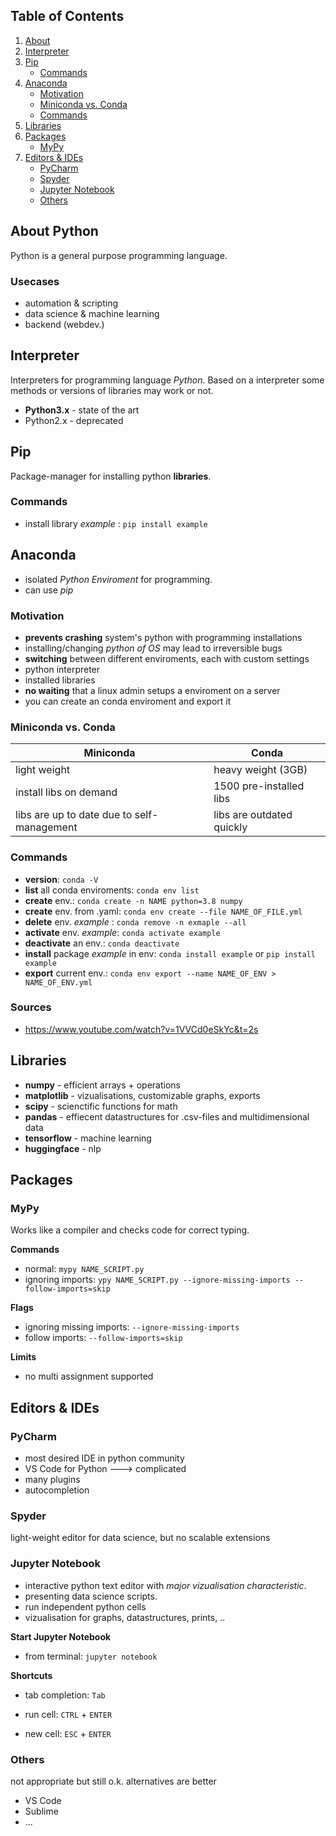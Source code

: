 


## Table of Contents
1. [About](#About)
1. [Interpreter](#Interpreter)
1. [Pip](#Pip)
	- [Commands](#Commands)
1.  [Anaconda](#Anaconda)
	- [Motivation](#Motivation)
	- [Miniconda vs. Conda](#Miniconda_vs._Conda)
	- [Commands](#Commands)
1. [Libraries](#Libraries)
1. [Packages](#Packages)
	- [MyPy](#MyPy)
1. [Editors & IDEs](#Editors_&_IDEs)
	- [PyCharm](#PyCharm)
	- [Spyder](#Spyder)
	- [Jupyter Notebook](#Jupyter_Notebook)
	- [Others](#Others)
  
  
## About Python  
Python is a general purpose programming language. 

### Usecases
- automation & scripting
- data science & machine learning
- backend (webdev.) 


## Interpreter
Interpreters for programming language *Python*.
Based on a interpreter some methods or versions of libraries may work or not.

-  **Python3.x** - state of the art
- Python2.x - deprecated

## Pip
Package-manager for installing python **libraries**.

### Commands
- install library *example* : `pip install example`

## Anaconda
- isolated *Python Enviroment* for programming.
- can use *pip*
 
### Motivation
-  **prevents crashing** system's python with programming installations
- installing/changing *python of OS* may lead to irreversible bugs
-  **switching** between different enviroments, each with custom settings
- python interpreter
- installed libraries
-  **no waiting** that a linux admin setups a enviroment on a server
- you can create an conda enviroment and export it

### Miniconda vs. Conda
| Miniconda | Conda |
|--|--|
| light weight | heavy weight (3GB) |
| install libs on demand| 1500 pre-installed libs|
| libs are up to date due to self-management| libs are outdated quickly|

### Commands
-  **version**: `conda -V`
-  **list** all conda enviroments: `conda env list`
-  **create** env.: `conda create -n NAME python=3.8 numpy`
-  **create** env. from .yaml: `conda env create --file NAME_OF_FILE.yml`
-  **delete** env. *example* : `conda remove -n exmaple --all`
-  **activate** env. *example*: `conda activate example`
-  **deactivate** an env.: `conda deactivate`
-  **install** package *example* in env: `conda install example` or `pip install example`
-  **export** current env.: `conda env export --name NAME_OF_ENV > NAME_OF_ENV.yml`

### Sources
- https://www.youtube.com/watch?v=1VVCd0eSkYc&t=2s
  
## Libraries
- **numpy** - efficient arrays + operations
- **matplotlib** - vizualisations, customizable graphs, exports
- **scipy** - scienctific functions for math 
- **pandas** - effiecent datastructures for .csv-files and multidimensional data
- **tensorflow** - machine learning
- **huggingface** - nlp 

## Packages
### MyPy
Works like a compiler and checks code for correct typing.

**Commands**
- normal: `mypy NAME_SCRIPT.py`
- ignoring imports: `ypy NAME_SCRIPT.py --ignore-missing-imports --follow-imports=skip`

**Flags**
 - ignoring missing imports: `--ignore-missing-imports`
 - follow imports: `--follow-imports=skip` 
 
 **Limits**
 - no multi assignment supported

## Editors & IDEs

### PyCharm
- most desired IDE in python community
- VS Code for Python
	---> complicated
- many plugins
- autocompletion

  

### Spyder
light-weight editor for data science, but no scalable extensions
  
 
### Jupyter Notebook
- interactive python text editor with *major vizualisation characteristic*.
- presenting data science scripts.
- run independent python cells
- vizualisation for graphs, datastructures, prints, ..

  

**Start Jupyter Notebook**

- from terminal: `jupyter notebook`

  

**Shortcuts**

- tab completion: `Tab`

- run cell: `CTRL` + `ENTER`

- new cell: `ESC` + `ENTER`

  
  
### Others
not appropriate but still o.k. alternatives are better
- VS Code
- Sublime
- ... 
